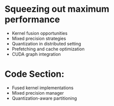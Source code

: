 # Squeezing out maximum performance

- Kernel fusion opportunities
- Mixed precision strategies
- Quantization in distributed setting
- Prefetching and cache optimization
- CUDA graph integration

# Code Section:

- Fused kernel implementations
- Mixed precision manager
- Quantization-aware partitioning
